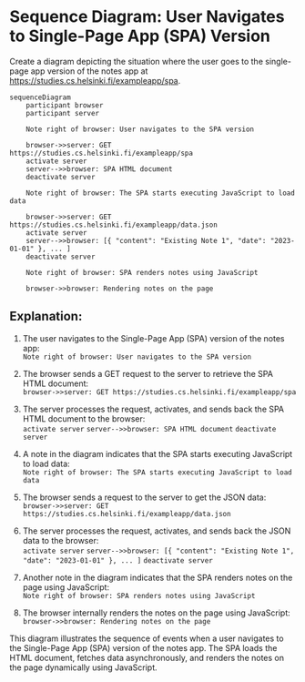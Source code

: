 # Sequence Diagram: User Navigates to Single-Page App (SPA) Version

Create a diagram depicting the situation where the user goes to the single-page app version of the notes app at https://studies.cs.helsinki.fi/exampleapp/spa.

```mermaid
sequenceDiagram
    participant browser
    participant server

    Note right of browser: User navigates to the SPA version

    browser->>server: GET https://studies.cs.helsinki.fi/exampleapp/spa
    activate server
    server-->>browser: SPA HTML document
    deactivate server

    Note right of browser: The SPA starts executing JavaScript to load data

    browser->>server: GET https://studies.cs.helsinki.fi/exampleapp/data.json
    activate server
    server-->>browser: [{ "content": "Existing Note 1", "date": "2023-01-01" }, ... ]
    deactivate server

    Note right of browser: SPA renders notes using JavaScript

    browser->>browser: Rendering notes on the page
```

## Explanation:

1. The user navigates to the Single-Page App (SPA) version of the notes app: <br />
   `Note right of browser: User navigates to the SPA version`

2. The browser sends a GET request to the server to retrieve the SPA HTML document: <br />
   `browser->>server: GET https://studies.cs.helsinki.fi/exampleapp/spa`

3. The server processes the request, activates, and sends back the SPA HTML document to the browser: <br />
   `activate server`
   `server-->>browser: SPA HTML document`
   `deactivate server`

4. A note in the diagram indicates that the SPA starts executing JavaScript to load data: <br />
   `Note right of browser: The SPA starts executing JavaScript to load data`

5. The browser sends a request to the server to get the JSON data: <br />
   `browser->>server: GET https://studies.cs.helsinki.fi/exampleapp/data.json`

6. The server processes the request, activates, and sends back the JSON data to the browser: <br />
   `activate server`
   `server-->>browser: [{ "content": "Existing Note 1", "date": "2023-01-01" }, ... ]`
   `deactivate server`

7. Another note in the diagram indicates that the SPA renders notes on the page using JavaScript: <br />
   `Note right of browser: SPA renders notes using JavaScript`

8. The browser internally renders the notes on the page using JavaScript: <br />
   `browser->>browser: Rendering notes on the page`

This diagram illustrates the sequence of events when a user navigates to the Single-Page App (SPA) version of the notes app. The SPA loads the HTML document, fetches data asynchronously, and renders the notes on the page dynamically using JavaScript.
